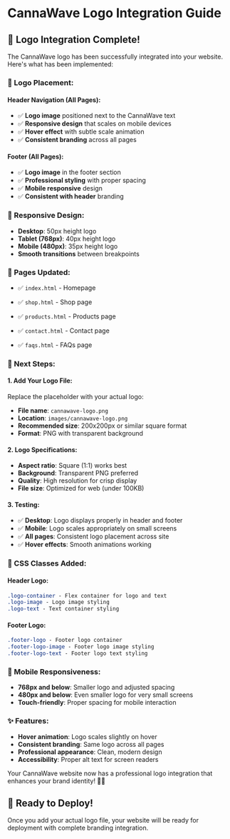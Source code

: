 # CannaWave Logo Integration Guide

## 🎨 Logo Integration Complete!

The CannaWave logo has been successfully integrated into your website. Here's what has been implemented:

### **📍 Logo Placement:**

#### **Header Navigation (All Pages):**
- ✅ **Logo image** positioned next to the CannaWave text
- ✅ **Responsive design** that scales on mobile devices
- ✅ **Hover effect** with subtle scale animation
- ✅ **Consistent branding** across all pages

#### **Footer (All Pages):**
- ✅ **Logo image** in the footer section
- ✅ **Professional styling** with proper spacing
- ✅ **Mobile responsive** design
- ✅ **Consistent with header** branding

### **📱 Responsive Design:**
- **Desktop**: 50px height logo
- **Tablet (768px)**: 40px height logo  
- **Mobile (480px)**: 35px height logo
- **Smooth transitions** between breakpoints

### **🎯 Pages Updated:**
- ✅ `index.html` - Homepage
- ✅ `shop.html` - Shop page
- ✅ `products.html` - Products page
  
- ✅ `contact.html` - Contact page
- ✅ `faqs.html` - FAQs page

### **🔧 Next Steps:**

#### **1. Add Your Logo File:**
Replace the placeholder with your actual logo:
- **File name**: `cannawave-logo.png`
- **Location**: `images/cannawave-logo.png`
- **Recommended size**: 200x200px or similar square format
- **Format**: PNG with transparent background

#### **2. Logo Specifications:**
- **Aspect ratio**: Square (1:1) works best
- **Background**: Transparent PNG preferred
- **Quality**: High resolution for crisp display
- **File size**: Optimized for web (under 100KB)

#### **3. Testing:**
- ✅ **Desktop**: Logo displays properly in header and footer
- ✅ **Mobile**: Logo scales appropriately on small screens
- ✅ **All pages**: Consistent logo placement across site
- ✅ **Hover effects**: Smooth animations working

### **🎨 CSS Classes Added:**

#### **Header Logo:**
```css
.logo-container - Flex container for logo and text
.logo-image - Logo image styling
.logo-text - Text container styling
```

#### **Footer Logo:**
```css
.footer-logo - Footer logo container
.footer-logo-image - Footer logo image styling
.footer-logo-text - Footer logo text styling
```

### **📱 Mobile Responsiveness:**
- **768px and below**: Smaller logo and adjusted spacing
- **480px and below**: Even smaller logo for very small screens
- **Touch-friendly**: Proper spacing for mobile interaction

### **✨ Features:**
- **Hover animation**: Logo scales slightly on hover
- **Consistent branding**: Same logo across all pages
- **Professional appearance**: Clean, modern design
- **Accessibility**: Proper alt text for screen readers

Your CannaWave website now has a professional logo integration that enhances your brand identity! 🌿✨

## **🚀 Ready to Deploy!**
Once you add your actual logo file, your website will be ready for deployment with complete branding integration.
